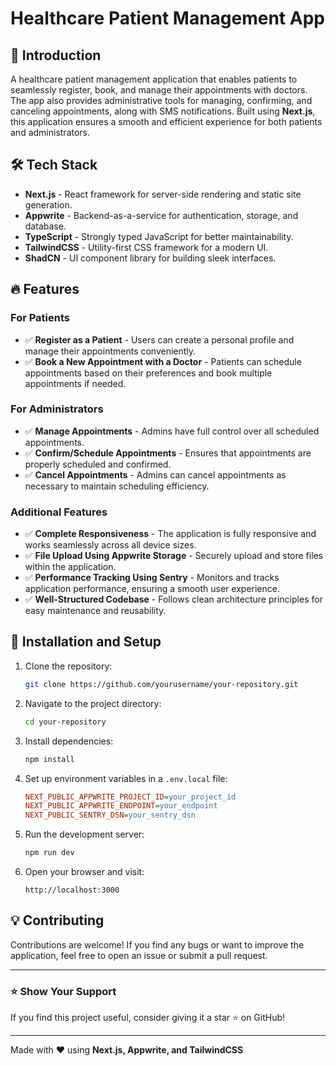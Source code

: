 # Healthcare Patient Management App

## 🚀 Introduction

A healthcare patient management application that enables patients to seamlessly register, book, and manage their appointments with doctors. The app also provides administrative tools for managing, confirming, and canceling appointments, along with SMS notifications. Built using **Next.js**, this application ensures a smooth and efficient experience for both patients and administrators.

## 🛠 Tech Stack

- **Next.js** - React framework for server-side rendering and static site generation.
- **Appwrite** - Backend-as-a-service for authentication, storage, and database.
- **TypeScript** - Strongly typed JavaScript for better maintainability.
- **TailwindCSS** - Utility-first CSS framework for a modern UI.
- **ShadCN** - UI component library for building sleek interfaces.

## 🔥 Features

### For Patients

- ✅ **Register as a Patient** - Users can create a personal profile and manage their appointments conveniently.
- ✅ **Book a New Appointment with a Doctor** - Patients can schedule appointments based on their preferences and book multiple appointments if needed.

### For Administrators

- ✅ **Manage Appointments** - Admins have full control over all scheduled appointments.
- ✅ **Confirm/Schedule Appointments** - Ensures that appointments are properly scheduled and confirmed.
- ✅ **Cancel Appointments** - Admins can cancel appointments as necessary to maintain scheduling efficiency.

### Additional Features

- ✅ **Complete Responsiveness** - The application is fully responsive and works seamlessly across all device sizes.
- ✅ **File Upload Using Appwrite Storage** - Securely upload and store files within the application.
- ✅ **Performance Tracking Using Sentry** - Monitors and tracks application performance, ensuring a smooth user experience.
- ✅ **Well-Structured Codebase** - Follows clean architecture principles for easy maintenance and reusability.

## 📌 Installation and Setup

1. Clone the repository:
   ```bash
   git clone https://github.com/yourusername/your-repository.git
   ```
2. Navigate to the project directory:
   ```bash
   cd your-repository
   ```
3. Install dependencies:
   ```bash
   npm install
   ```
4. Set up environment variables in a `.env.local` file:
   ```ini
   NEXT_PUBLIC_APPWRITE_PROJECT_ID=your_project_id
   NEXT_PUBLIC_APPWRITE_ENDPOINT=your_endpoint
   NEXT_PUBLIC_SENTRY_DSN=your_sentry_dsn
   ```
5. Run the development server:
   ```bash
   npm run dev
   ```
6. Open your browser and visit:
   ```
   http://localhost:3000
   ```

## 💡 Contributing

Contributions are welcome! If you find any bugs or want to improve the application, feel free to open an issue or submit a pull request.

---

### ⭐ Show Your Support

If you find this project useful, consider giving it a star ⭐ on GitHub!

---

Made with ❤️ using **Next.js, Appwrite, and TailwindCSS**
